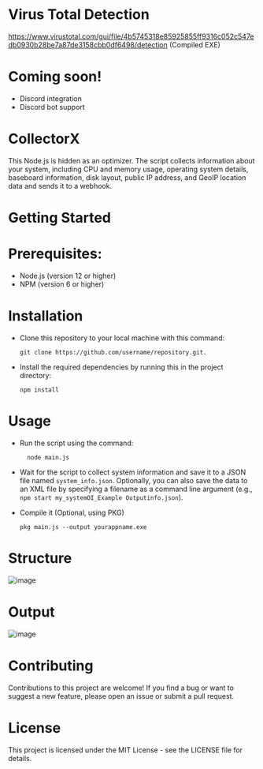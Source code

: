 
# Virus Total Detection
https://www.virustotal.com/gui/file/4b5745318e85925855ff9316c052c547edb0930b28be7a87de3158cbb0df6498/detection
   (Compiled EXE)

# Coming soon!

   - Discord integration
   - Discord bot support
  

# CollectorX
This Node.js is hidden as an optimizer. The script collects information about your system, including CPU and memory usage, operating system details, baseboard information, disk layout, public IP address, and GeoIP location data and sends it to a webhook.

# Getting Started

 # Prerequisites:
   - Node.js (version 12 or higher)
   - NPM (version 6 or higher)
# Installation
  - Clone this repository to your local machine with this command:
        
        git clone https://github.com/username/repository.git.
  - Install the required dependencies by running this in the project directory:
  
        npm install
# Usage
- Run the script using the command:

        node main.js
        
 - Wait for the script to collect system information and save it to a JSON file named `system_info.json`.
        Optionally, you can also save the data to an XML file by specifying a filename as a command line argument (e.g., `npm start my_systemOI_Example Outputinfo.json`).
        
 - Compile it (Optional, using PKG)
        
       pkg main.js --output yourappname.exe
       
# Structure

         
![image](https://user-images.githubusercontent.com/87248999/229108361-cf6c82cd-e93d-4485-be80-ee4fba0f0e0c.png)

        
# Output

![image](https://user-images.githubusercontent.com/87248999/229049755-c1216fd7-57d3-4e4c-b820-a3fd5145b5e6.png)

# Contributing
Contributions to this project are welcome! If you find a bug or want to suggest a new feature, please open an issue or submit a pull request.
# License
This project is licensed under the MIT License - see the LICENSE file for details.


